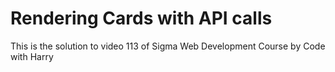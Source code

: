 # Rendering Cards with API calls
This is the solution to video 113 of Sigma Web Development Course by Code with Harry
